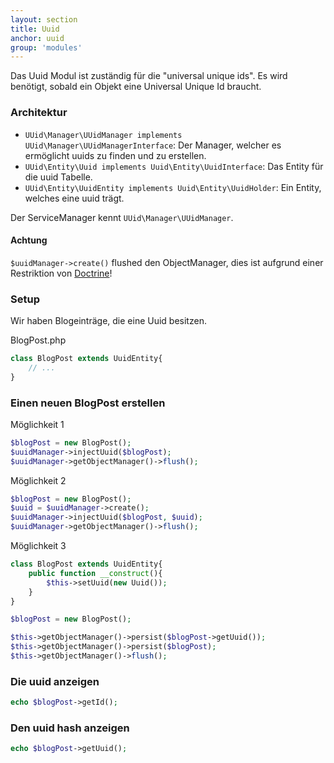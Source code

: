 ```yaml
---
layout: section
title: Uuid
anchor: uuid
group: 'modules'
---
```


Das Uuid Modul ist zuständig für die "universal unique ids". Es wird benötigt, sobald ein Objekt eine Universal Unique Id braucht.

### Architektur

* `UUid\Manager\UUidManager implements UUid\Manager\UUidManagerInterface`: Der Manager, welcher es ermöglicht uuids zu finden und zu erstellen.
* `UUid\Entity\Uuid implements Uuid\Entity\UuidInterface`: Das Entity für die uuid Tabelle.
* `UUid\Entity\UuidEntity implements Uuid\Entity\UuidHolder`: Ein Entity, welches eine uuid trägt.

Der ServiceManager kennt `UUid\Manager\UUidManager`.

#### Achtung

`$uuidManager->create()` flushed den ObjectManager, dies ist aufgrund einer Restriktion von [Doctrine](http://stackoverflow.com/questions/9117227/doctrine-2-multi-level-onetoone-cascade)!

### Setup

Wir haben Blogeinträge, die eine Uuid besitzen.


BlogPost.php

```php
class BlogPost extends UuidEntity{
	// ...
}
```

### Einen neuen BlogPost erstellen

Möglichkeit 1

```php
$blogPost = new BlogPost();
$uuidManager->injectUuid($blogPost);
$uuidManager->getObjectManager()->flush();
```

Möglichkeit 2

```php
$blogPost = new BlogPost();
$uuid = $uuidManager->create();
$uuidManager->injectUuid($blogPost, $uuid);
$uuidManager->getObjectManager()->flush();
```

Möglichkeit 3

```php
class BlogPost extends UuidEntity{
	public function __construct(){
		$this->setUuid(new Uuid());
	}
}

$blogPost = new BlogPost();

$this->getObjectManager()->persist($blogPost->getUuid());
$this->getObjectManager()->persist($blogPost);
$this->getObjectManager()->flush();

```

### Die uuid anzeigen

```php
echo $blogPost->getId();
```

### Den uuid hash anzeigen

```php
echo $blogPost->getUuid();
```